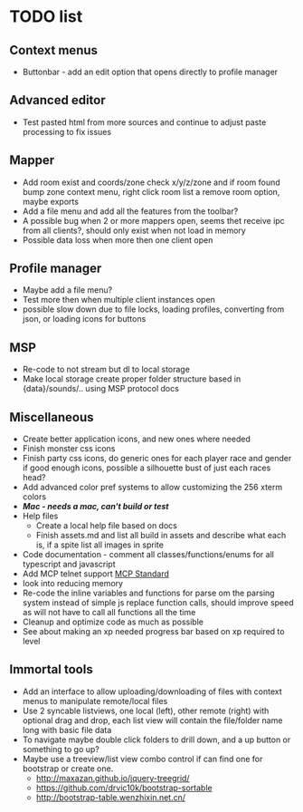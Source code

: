 # TODO list
## Context menus 
- Buttonbar - add an edit option that opens directly to profile manager
## Advanced editor
- Test pasted html from more sources and continue to adjust paste processing to fix issues
## Mapper 
- Add room exist and coords/zone check x/y/z/zone and if room found bump zone context menu, right click room list a remove room option, maybe exports
- Add a file menu and add all the features from the toolbar?
- A possible bug when 2 or more mappers open, seems thet receive ipc from all clients?, should only exist when not load in memory
- Possible data loss when more then one client open
## Profile manager
- Maybe add a file menu?
- Test more then when multiple client instances open
- possible slow down due to file locks, loading profiles, converting from json, or loading icons for buttons
## MSP
- Re-code to not stream but dl to local storage
- Make local storage create proper folder structure based in {data}/sounds/.. using MSP protocol docs
## Miscellaneous
- Create better application icons, and new ones where needed
- Finish monster css icons
- Finish party css icons, do generic ones for each player race and gender if good enough icons, possible a silhouette bust of just each races head?
- Add advanced color pref systems to allow customizing the 256 xterm colors
- ***Mac - needs a mac, can't build or test***
- Help files
  - Create a local help file based on docs
  - Finish assets.md and list all build in assets and describe what each is, if a spite list all images in sprite
- Code documentation - comment all classes/functions/enums for all typescript and javascript
- Add MCP telnet support [MCP Standard](http://www.moo.mud.org/mcp/)
- look into reducing memory
- Re-code the inline variables and functions for parse om the parsing system instead of simple js replace function calls, should improve speed as will not have to call all functions all the time
- Cleanup and optimize code as much as possible
- See about making an xp needed progress bar based on xp required to level
## Immortal tools
- Add an interface to allow uploading/downloading of files with context menus to manipulate remote/local files
- Use 2 syncable listviews, one local (left), other remote (right) with optional drag and drop, each list view will contain the file/folder name long with basic file data
- To navigate maybe double click folders to drill down, and a up button or something to go up?
- Maybe use a treeview/list view combo control if can find one for bootstrap or create one.
  - http://maxazan.github.io/jquery-treegrid/ 
  - https://github.com/drvic10k/bootstrap-sortable
  - http://bootstrap-table.wenzhixin.net.cn/ 